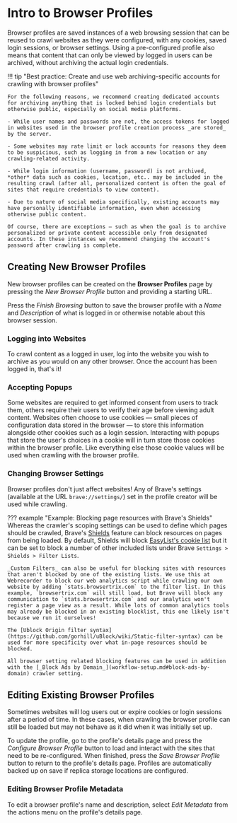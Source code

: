 # Intro to Browser Profiles

Browser profiles are saved instances of a web browsing session that can be reused to crawl websites as they were configured, with any cookies, saved login sessions, or browser settings. Using a pre-configured profile also means that content that can only be viewed by logged in users can be archived, without archiving the actual login credentials.

!!! tip "Best practice: Create and use web archiving-specific accounts for crawling with browser profiles"

    For the following reasons, we recommend creating dedicated accounts for archiving anything that is locked behind login credentials but otherwise public, especially on social media platforms.

    - While user names and passwords are not, the access tokens for logged in websites used in the browser profile creation process _are stored_ by the server.

    - Some websites may rate limit or lock accounts for reasons they deem to be suspicious, such as logging in from a new location or any crawling-related activity.

    - While login information (username, password) is not archived, *other* data such as cookies, location, etc.. may be included in the resulting crawl (after all, personalized content is often the goal of sites that require credentials to view content).

    - Due to nature of social media specifically, existing accounts may have personally identifiable information, even when accessing otherwise public content.

    Of course, there are exceptions — such as when the goal is to archive personalized or private content accessible only from designated accounts. In these instances we recommend changing the account's password after crawling is complete.

## Creating New Browser Profiles

New browser profiles can be created on the **Browser Profiles** page by pressing the _New Browser Profile_ button and providing a starting URL. 

Press the _Finish Browsing_ button to save the browser profile with a _Name_ and _Description_ of what is logged in or otherwise notable about this browser session.

### Logging into Websites

To crawl content as a logged in user, log into the website you wish to archive as you would on any other browser. Once the account has been logged in, that's it!

### Accepting Popups

Some websites are required to get informed consent from users to track them, others require their users to verify their age before viewing adult content. Websites often choose to use cookies — small pieces of configuration data stored in the browser — to store this information alongside other cookies such as a login session. Interacting with popups that store the user's choices in a cookie will in turn store those cookies within the browser profile. Like everything else those cookie values will be used when crawling with the browser profile.

### Changing Browser Settings

Browser profiles don't just affect websites! Any of Brave's settings (available at the URL `brave://settings/`) set in the profile creator will be used while crawling.

??? example "Example: Blocking page resources with Brave's Shields"
    Whereas the crawler's scoping settings can be used to define which pages should be crawled, Brave's [Shields](https://brave.com/shields/) feature can block resources on pages from being loaded. By default, Shields will block [EasyList's cookie list](https://easylist.to/) but it can be set to block a number of other included lists under Brave `Settings > Shields > Filter Lists`.

    _Custom Filters_ can also be useful for blocking sites with resources that aren't blocked by one of the existing lists. We use this at Webrecorder to block our web analytics script while crawling our own website by adding `stats.browsertrix.com` to the filter list. In this example, `browsertrix.com` will still load, but Brave will block any communication to `stats.browsertrix.com` and our analytics won't register a page view as a result. While lots of common analytics tools may already be blocked in an existing blocklist, this one likely isn't because we run it ourselves!

    The [Ublock Origin filter syntax](https://github.com/gorhill/uBlock/wiki/Static-filter-syntax) can be used for more specificity over what in-page resources should be blocked.

    All browser setting related blocking features can be used in addition with the [_Block Ads by Domain_](workflow-setup.md#block-ads-by-domain) crawler setting.

## Editing Existing Browser Profiles

Sometimes websites will log users out or expire cookies or login sessions after a period of time. In these cases, when crawling the browser profile can still be loaded but may not behave as it did when it was initially set up.

To update the profile, go to the profile's details page and press the _Configure Browser Profile_ button to load and interact with the sites that need to be re-configured. When finished, press the _Save Browser Profile_ button to return to the profile's details page. Profiles are automatically backed up on save if replica storage locations are configured.

### Editing Browser Profile Metadata

To edit a browser profile's name and description, select _Edit Metadata_ from the actions menu on the profile's details page.
